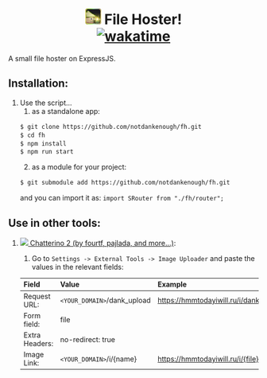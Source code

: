 <!--
 Copyright 2022 ilotterytea
 
 Licensed under the Apache License, Version 2.0 (the "License");
 you may not use this file except in compliance with the License.
 You may obtain a copy of the License at
 
     http://www.apache.org/licenses/LICENSE-2.0
 
 Unless required by applicable law or agreed to in writing, software
 distributed under the License is distributed on an "AS IS" BASIS,
 WITHOUT WARRANTIES OR CONDITIONS OF ANY KIND, either express or implied.
 See the License for the specific language governing permissions and
 limitations under the License.
-->

<div align="center">
    <h1>
        <img src="./static/webimg/favicon.png" width=32> File Hoster!
            <br>
            <a href="https://wakatime.com/badge/user/09f67b1c-0691-482a-a1d4-e4751e6962de/project/eda75115-4dad-4ada-995a-f1379687f257"><img src="https://wakatime.com/badge/user/09f67b1c-0691-482a-a1d4-e4751e6962de/project/eda75115-4dad-4ada-995a-f1379687f257.svg?style=plastic" alt="wakatime"></a>
    </h1>

</div>
A small file hoster on ExpressJS.

## Installation:
1. Use the script...
    1. as a standalone app:
    ```bash
    $ git clone https://github.com/notdankenough/fh.git
    $ cd fh
    $ npm install
    $ npm run start
    ```
    2. as a module for your project:
    ```bash
    $ git submodule add https://github.com/notdankenough/fh.git
    ```
    and you can import it as: `import SRouter from "./fh/router";`

## Use in other tools:
1. [ <img src="https://camo.githubusercontent.com/6ca305d42786c9dbd0b76f5ade013601b080d71a598e881b4349dff2eafae6c7/68747470733a2f2f666f757274662e636f6d2f696d672f63686174746572696e6f2d69636f6e2d36342e706e67" width=24> Chatterino 2 (by fourtf, pajlada, and more...)](https://github.com/chatterino/chatterino2):
    1. Go to `Settings -> External Tools -> Image Uploader` and paste the values in the relevant fields:

    | Field | Value | Example |
    | ---- | ------ | ------- |
    | Request URL: | `<YOUR_DOMAIN>`/dank_upload | https://hmmtodayiwill.ru/i/dank_upload
    | Form field: | file |
    | Extra Headers: | no-redirect: true | 
    | Image Link: | `<YOUR_DOMAIN>`/i/{name} | https://hmmtodayiwill.ru/i/{file}

